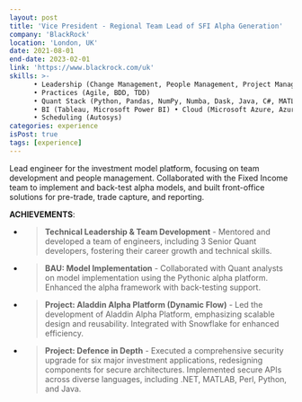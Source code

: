 ```yaml
---
layout: post
title: 'Vice President - Regional Team Lead of SFI Alpha Generation'
company: 'BlackRock'
location: 'London, UK'
date: 2021-08-01
end-date: 2023-02-01
link: 'https://www.blackrock.com/uk'
skills: >-
      • Leadership (Change Management, People Management, Project Management) 
      • Practices (Agile, BDD, TDD) 
      • Quant Stack (Python, Pandas, NumPy, Numba, Dask, Java, C#, MATLAB, SAS) 
      • BI (Tableau, Microsoft Power BI) • Cloud (Microsoft Azure, Azure VM, Azure Functions) 
      • Scheduling (Autosys)
categories: experience
isPost: true
tags: [experience]
---
```


Lead engineer for the investment model platform, focusing on team development and people management. 
Collaborated with the Fixed Income team to implement and back-test alpha models, and built front-office solutions for 
pre-trade, trade capture, and reporting.

**ACHIEVEMENTS**:
- > __Technical Leadership & Team Development__ - Mentored and developed a team of engineers, including 3 Senior 
      Quant developers, fostering their career growth and technical skills.
- > __BAU: Model Implementation__ - Collaborated with Quant analysts on model implementation using the Pythonic alpha 
      platform. Enhanced the alpha framework with back-testing support.
- > __Project: Aladdin Alpha Platform (Dynamic Flow)__ - Led the development of Aladdin Alpha Platform, emphasizing 
      scalable design and reusability. Integrated with Snowflake for enhanced efficiency.
- > __Project: Defence in Depth__ - Executed a comprehensive security upgrade for six major investment applications, 
      redesigning components for secure architectures. Implemented secure APIs across diverse languages, including .NET, 
      MATLAB, Perl, Python, and Java.

